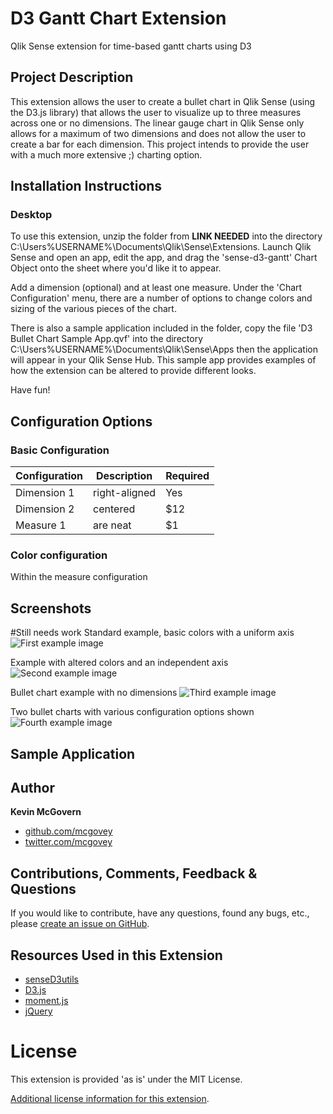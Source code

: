 # D3 Gantt Chart Extension
Qlik Sense extension for time-based gantt charts using D3

## Project Description

This extension allows the user to create a bullet chart in Qlik Sense (using the D3.js library) that allows the user to visualize up to three measures across one or no dimensions.  The linear gauge chart in Qlik Sense only allows for a maximum of two dimensions and does not allow the user to create a bar for each dimension.  This project intends to provide the user with a much more extensive ;) charting option.


## Installation Instructions
### Desktop
To use this extension, unzip the folder from **LINK NEEDED** into the directory C:\Users\%USERNAME%\Documents\Qlik\Sense\Extensions.  Launch Qlik Sense and open an app, edit the app, and drag the 'sense-d3-gantt' Chart Object onto the sheet where you'd like it to appear. 

Add a dimension (optional) and at least one measure.  Under the 'Chart Configuration' menu, there are a number of options to change colors and sizing of the various pieces of the chart.

There is also a sample application included in the folder, copy the file 'D3 Bullet Chart Sample App.qvf' into the directory C:\Users\%USERNAME%\Documents\Qlik\Sense\Apps then the application will appear in your Qlik Sense Hub.  This sample app provides examples of how the extension can be altered to provide different looks.

Have fun!

## Configuration Options
### Basic Configuration
| Configuration | Description   | Required  |
| ------------- |---------------| -----|
| Dimension 1      | right-aligned | Yes |
| Dimension 2      | centered      |   $12 |
| Measure 1 | are neat      |    $1 |

### Color configuration
Within the measure configuration

## Screenshots
#Still needs work
Standard example, basic colors with a uniform axis
![First example image](https://raw.githubusercontent.com/mcgovey/D3-Bullet-Chart/master/images/Bullet%20Chart%201.PNG)

Example with altered colors and an independent axis
![Second example image](https://raw.githubusercontent.com/mcgovey/D3-Bullet-Chart/master/images/Bullet%20Chart%202.PNG)

Bullet chart example with no dimensions
![Third example image](https://raw.githubusercontent.com/mcgovey/D3-Bullet-Chart/master/images/Bullet%20Chart%203.PNG)

Two bullet charts with various configuration options shown
![Fourth example image](https://raw.githubusercontent.com/mcgovey/D3-Bullet-Chart/master/images/Bullet%20Chart%204.PNG)

## Sample Application


## Author

**Kevin McGovern**

* [github.com/mcgovey](http://github.com/mcgovey)
* [twitter.com/mcgovey](http://twitter.com/mcgovey)

## Contributions, Comments, Feedback & Questions

If you would like to contribute, have any questions, found any bugs, etc., please [create an issue on GitHub](https://github.com/mcgovey/qlik-sense-timebased-gantt/issues).

## Resources Used in this Extension
* [senseD3utils](https://github.com/brianwmunz/QlikSenseD3Utils)
* [D3.js](https://d3js.org/)
* [moment.js](https://momentjs.com/)
* [jQuery](https://jquery.com/)

# License
This extension is provided 'as is' under the MIT License.

[Additional license information for this extension](https://github.com/McGovey/qlik-sense-timebased-gantt/blob/master/LICENSE.md).
